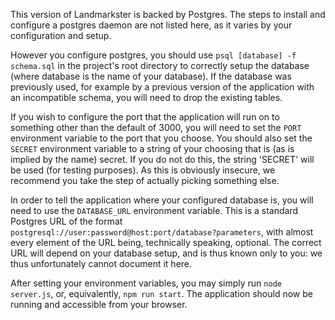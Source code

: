 This version of Landmarkster is backed by Postgres. The steps to install and
configure a postgres daemon are not listed here, as it varies by your
configuration and setup.

However you configure postgres, you should use `psql [database] -f schema.sql`
in the project's root directory to correctly setup the database (where database
is the name of your database). If the database was previously used, for example
by a previous version of the application with an incompatible schema, you will
need to drop the existing tables.

If you wish to configure the port that the application will run on to something
other than the default of 3000, you will need to set the `PORT` environment
variable to the port that you choose. You should also set the `SECRET`
environment variable to a string of your choosing that is (as is implied by the
name) secret. If you do not do this, the string 'SECRET' will be used (for
testing purposes). As this is obviously insecure, we recommend you take the step
of actually picking something else.

In order to tell the application where your configured database is, you will
need to use the `DATABASE_URL` environment variable. This is a standard Postgres
URL of the format `postgresql://user:password@host:port/database?parameters`,
with almost every element of the URL being, technically speaking, optional. The
correct URL will depend on your database setup, and is thus known only to you:
we thus unfortunately cannot document it here.

After setting your environment variables, you may simply run `node server.js`,
or, equivalently, `npm run start`. The application should now be running and
accessible from your browser.
